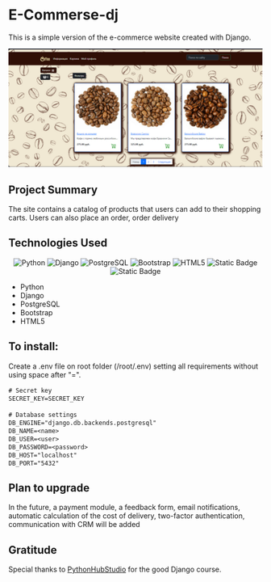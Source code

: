 # E-Commerse-dj

This is a simple version of the e-commerce website created with Django.

![](readme_img/photo_2024-05-30_16-03-24.jpg)

## Project Summary

The site contains a catalog of products that users can add to their shopping carts.
Users can also place an order, order delivery

## Technologies Used

<p align='center'>
<img src="https://img.shields.io/badge/Python-%233776AB?style=for-the-badge&logo=python&logoColor=white&labelColor=%233776AB&color=%23070707" alt="Python">
<img src="https://img.shields.io/badge/Django-%23092E20?style=for-the-badge&logo=django&labelColor=%23092E20&color=%23070707" alt="Django">
<img src="https://img.shields.io/badge/PostgreSQL-%234169E1?style=for-the-badge&logo=postgresql&logoColor=white&labelColor=%234169E1&color=%23070707" alt="PostgreSQL">
<img src="https://img.shields.io/badge/Bootstrap-%237952B3?style=for-the-badge&logo=bootstrap&logoColor=white&labelColor=%237952B3&color=%23070707" alt="Bootstrap">
<img src="https://img.shields.io/badge/HTML-%23E34F26?style=for-the-badge&logo=html5&logoColor=white&labelColor=%23E34F26&color=%23070707" alt="HTML5">
<img src="https://img.shields.io/badge/Git-%23F05032?style=for-the-badge&logo=git&logoColor=white&labelColor=%23F05032&color=%23070707" alt="Static Badge" >

<img src="https://img.shields.io/badge/GitHub-%23181717?style=for-the-badge&logo=github&logoColor=white&labelColor=%23181717&color=%23070707" alt="Static Badge">
</p>

- Python
- Django
- PostgreSQL 
- Bootstrap
- HTML5

## To install:

Create a .env file on root folder (/root/.env) setting all requirements without using space after "=".

```
# Secret key
SECRET_KEY=SECRET_KEY

# Database settings
DB_ENGINE="django.db.backends.postgresql"
DB_NAME=<name>
DB_USER=<user>
DB_PASSWORD=<password>
DB_HOST="localhost"
DB_PORT="5432"

```
## Plan to upgrade

In the future, a payment module, a feedback form, email notifications, automatic calculation of the cost of delivery,
two-factor authentication, communication with CRM will be added
 
## Gratitude

Special thanks to [PythonHubStudio](https://github.com/PythonHubStudio) for the good Django course.

